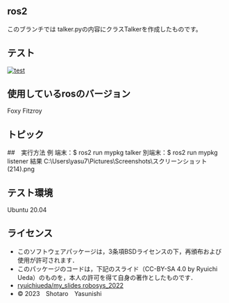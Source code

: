 ## ros2
このブランチでは talker.pyの内容にクラスTalkerを作成したものです。

## テスト
[![test](https://github.com/ShotaroYasunishi/mypkg/actions/workflows/test.yml/badge.svg)](https://github.com/ShotaroYasunishi/mypkg/actions/workflows/test.yml)

## 使用しているrosのバージョン
Foxy Fitzroy

## トピック


##　実行方法
例
端末：$ ros2 run mypkg talker
別端末：$ ros2 run mypkg listener
結果
C:\Users\yasu7\Pictures\Screenshots\スクリーンショット (214).png

## テスト環境
Ubuntu 20.04

## ライセンス
* このソフトウェアパッケージは，3条項BSDライセンスの下，再頒布および使用が許可されます．
* このパッケージのコードは，下記のスライド（CC-BY-SA 4.0 by Ryuichi Ueda）のものを，本人の許可を得て自身の著作としたものです．
* [ryuichiueda/my_slides robosys_2022](https://github.com/ryuichiueda/my_slides/tree/master/robosys_2022)
* © 2023　Shotaro　Yasunishi
